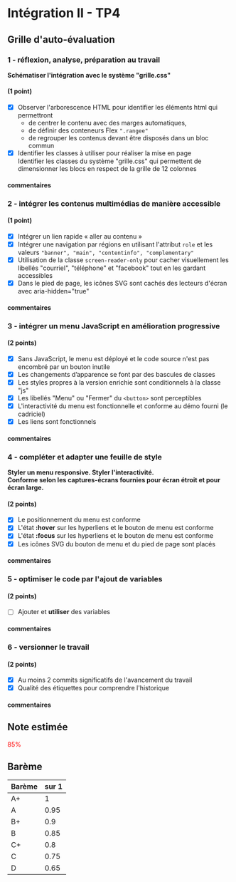 # Intégration II - TP4
## Grille d'auto-évaluation

### 1 - réflexion, analyse, préparation au travail
 __Schématiser l'intégration avec le système "grille.css"__
#### (1 point) 
- [x] Observer l'arborescence HTML pour identifier les éléments html qui permettront 
  - de centrer le contenu avec des marges automatiques, 
  - de définir des conteneurs Flex `".rangee"`
  - de regrouper les contenus devant être disposés dans un bloc commun
- [x] Identifier les classes à utiliser pour réaliser la mise en page  
  Identifier les classes du système "grille.css" qui permettent de dimensionner
  les blocs en respect de la grille de 12 colonnes
#### commentaires

### 2 - intégrer les contenus multimédias de manière accessible 
#### (1 point)
- [x] Intégrer un lien rapide « aller au contenu »
- [x] Intégrer une navigation par régions en utilisant l'attribut `role` et les valeurs `"banner", "main", "contentinfo", "complementary"`
- [x] Utilisation de la classe `screen-reader-only` pour cacher visuellement les libellés "courriel", "téléphone" et "facebook" tout en les gardant accessibles
- [x] Dans le pied de page, les icônes SVG sont cachés des lecteurs d'écran avec aria-hidden="true"
#### commentaires

### 3 - intégrer un menu JavaScript en amélioration progressive 
#### (2 points) 
- [x] Sans JavaScript, le menu est déployé et le code source n'est pas encombré par un bouton inutile 
- [x] Les changements d’apparence se font par des bascules de classes
- [x] Les styles propres à la version enrichie sont conditionnels à la classe "js"
- [x] Les libellés "Menu" ou "Fermer" du `<button>` sont perceptibles
- [x] L'interactivité du menu est fonctionnelle et conforme au démo fourni (le cadriciel)
- [x] Les liens sont fonctionnels
#### commentaires

### 4 - compléter et adapter une feuille de style 
__Styler un menu responsive. Styler l'interactivité.  
Conforme selon les captures-écrans fournies pour écran étroit et pour écran large.__
#### (2 points)
- [x] Le positionnement du menu est conforme
- [x] L'état __:hover__ sur les hyperliens et le bouton de menu est conforme 
- [x] L'état __:focus__ sur les hyperliens et le bouton de menu est conforme
- [x] Les icônes SVG du bouton de menu et du pied de page sont placés
#### commentaires

### 5 - optimiser le code par l'ajout de variables
#### (2 points) 
- [ ] Ajouter et __utiliser__ des variables
#### commentaires

### 6 - versionner le travail 
#### (2 points)
- [x] Au moins 2 commits significatifs de l'avancement du travail
- [x] Qualité des étiquettes pour comprendre l'historique
#### commentaires


## Note estimée
<span style='color:red'>85%</span>

## Barème
| Barème | sur 1 |
|--------|-------|
| A+     | 1     |
| A      | 0.95  |
| B+     | 0.9   |
| B      | 0.85  |
| C+     | 0.8   |
| C      | 0.75  |
| D      | 0.65  |
